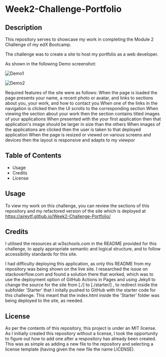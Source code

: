 # Week2-Challenge-Portfolio

## Description

This repository serves to showcase my work in completing the Module 2 Challenge of my edX Bootcamp. 

The challenge was to create a site to host my portfolio as a web developer. 

As shown in the following Demo screenshot: 

![Demo1](Week2-Challenge-Portfolio/images/Screenshot1.png)

![Demo2](Week2-Challenge-Portfolio/images/Screenshot2.png)

Required features of the site were as follows:
When the page is loaded the page presents your name, a recent photo or avatar, and links to sections about you, your work, and how to contact you
When one of the links in the navigation is clicked then the UI scrolls to the corresponding section
When viewing the section about your work then the section contains titled images of your applications
When presented with the your first application then that application's image should be larger in size than the others
When images of the applications are clicked then the user is taken to that deployed application
When the page is resized or viewed on various screens and devices then the layout is responsive and adapts to my viewpor

## Table of Contents 

- Usage
- Credits
- License

## Usage

To view my work on this challenge, you can review the sections of this repository and my refactored version of the site which is deployed at https://aireytf.github.io/Week2-Challenge-Portfolio/ 

## Credits

I utilised the resources at w3schools.com in the README provided for this challenge, to apply appropriate semantic and logical structure, and to follow accessibility standards for this site. 

I had difficulty deploying this application, as only this README from my repository was being shown on the live site. I researched the issue on stackoverflow.com and found a solution there that worked, which was to use the deployment option of GitHub Actions in Pages and using Jekyll to change the source for the site from [./] to [./starter/] , to redirect inside the subfolder 'Starter' that I initally pushed to GitHub with the starter code for this challenge. This meant that the index.html inside the 'Starter' folder was being deployed to the site, as needed. 

## License

As per the contents of this repository, this project is under an MIT license. As I initially created this repository without a license, I took the opportunity to figure out how to add one after a respository has already been created. This was as simple as adding a new file to the repository and selecting a license template (having given the new file the name LICENSE). 
